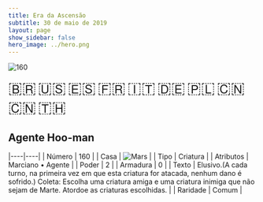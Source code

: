 ```yaml
---
title: Era da Ascensão
subtitle: 30 de maio de 2019
layout: page
show_sidebar: false
hero_image: ../hero.png
---
```


![160](https://mastervault-storage-prod.s3.amazonaws.com/media/card_front/pt/435_160_H3J482QF8JWC_pt.png)

<span title="Português" style="font-size: 32px;cursor: pointer;" onclick="javascript:document.querySelector('img[alt=\'160\']').src=document.querySelector('img[alt=\'160\']').src.replace(/card_front\/[^/]+/, 'card_front/pt').replace(/_[^/.0-9]+\.png/, '_pt.png')">🇧🇷</span>
<span title="English" style="font-size: 32px;cursor: pointer;" onclick="javascript:document.querySelector('img[alt=\'160\']').src=document.querySelector('img[alt=\'160\']').src.replace(/card_front\/[^/]+/, 'card_front/en').replace(/_[^/.0-9]+\.png/, '_en.png')">🇺🇸</span>
<span title="Español" style="font-size: 32px;cursor: pointer;" onclick="javascript:document.querySelector('img[alt=\'160\']').src=document.querySelector('img[alt=\'160\']').src.replace(/card_front\/[^/]+/, 'card_front/es').replace(/_[^/.0-9]+\.png/, '_es.png')">🇪🇸</span>
<span title="Français" style="font-size: 32px;cursor: pointer;" onclick="javascript:document.querySelector('img[alt=\'160\']').src=document.querySelector('img[alt=\'160\']').src.replace(/card_front\/[^/]+/, 'card_front/fr').replace(/_[^/.0-9]+\.png/, '_fr.png')">🇫🇷</span>
<span title="Italiano" style="font-size: 32px;cursor: pointer;" onclick="javascript:document.querySelector('img[alt=\'160\']').src=document.querySelector('img[alt=\'160\']').src.replace(/card_front\/[^/]+/, 'card_front/it').replace(/_[^/.0-9]+\.png/, '_it.png')">🇮🇹</span>
<span title="Deutsche" style="font-size: 32px;cursor: pointer;" onclick="javascript:document.querySelector('img[alt=\'160\']').src=document.querySelector('img[alt=\'160\']').src.replace(/card_front\/[^/]+/, 'card_front/de').replace(/_[^/.0-9]+\.png/, '_de.png')">🇩🇪</span>
<span title="Polskie" style="font-size: 32px;cursor: pointer;" onclick="javascript:document.querySelector('img[alt=\'160\']').src=document.querySelector('img[alt=\'160\']').src.replace(/card_front\/[^/]+/, 'card_front/pl').replace(/_[^/.0-9]+\.png/, '_pl.png')">🇵🇱</span>
<span title="简体中文" style="font-size: 32px;cursor: pointer;" onclick="javascript:document.querySelector('img[alt=\'160\']').src=document.querySelector('img[alt=\'160\']').src.replace(/card_front\/[^/]+/, 'card_front/zh-hans').replace(/_[^/.0-9]+\.png/, '_zh-hans.png')">🇨🇳</span>
<span title="繁體中文" style="font-size: 32px;cursor: pointer;" onclick="javascript:document.querySelector('img[alt=\'160\']').src=document.querySelector('img[alt=\'160\']').src.replace(/card_front\/[^/]+/, 'card_front/zh-hant').replace(/_[^/.0-9]+\.png/, '_zh-hant.png')">🇨🇳</span>
<span title="ไทย" style="font-size: 32px;cursor: pointer;" onclick="javascript:document.querySelector('img[alt=\'160\']').src=document.querySelector('img[alt=\'160\']').src.replace(/card_front\/[^/]+/, 'card_front/th').replace(/_[^/.0-9]+\.png/, '_th.png')">🇹🇭</span>

## Agente Hoo-man

|----|----|
| Número | 160 |
| Casa | ![Mars](https://archonarcana.com/images/thumb/d/de/Mars.png/22px-Mars.png "Marte") |
| Tipo | Criatura |
| Atributos | Marciano • Agente |
| Poder | 2 |
| Armadura | 0 |
| Texto | Elusivo.(A cada turno, na primeira vez  em que esta criatura for atacada, nenhum dano é sofrido.) Coleta: Escolha uma criatura amiga e uma criatura inimiga que não sejam de Marte. Atordoe as criaturas escolhidas. |
| Raridade | Comum |

